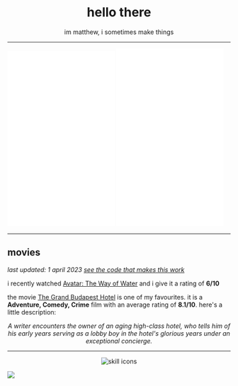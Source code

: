 <div align="center">

  # hello there
  
  im matthew, i sometimes make things

</div>

---

<img width="48%" src="https://raw.githubusercontent.com/matievisthekat/matievisthekat/master/overall-metrics.svg" alt="Overall Metrics" /> <img width="48%" src="https://raw.githubusercontent.com/matievisthekat/matievisthekat/master/recent-metrics.svg" alt="Recent Metrics" />

---

## movies
*last updated: <!--common.timestamp:start-->1 april 2023<!--common.timestamp:end-->
[see the code that makes this work](https://github.com/matievisthekat/matievisthekat/tree/master/movies)*

i recently watched <!--recent.link:start text="recent.title"-->[Avatar: The Way of Water](https://imdb.com/title/tt1630029/ 'imdb page')<!--recent.link:end--> and i give it a rating of **<!--recent.rating:start-->6<!--recent.rating:end-->/10**

the movie <!--favourite.link:start text="favourite.title"-->[The Grand Budapest Hotel](https://imdb.com/title/tt2278388/?ref_=ttls_li_i 'imdb page')<!--favourite.link:end--> is one of my favourites. it is a **<!--favourite.genre:start-->Adventure, Comedy, Crime<!--favourite.genre:end-->** film with an average rating of **<!--favourite.avgRating:start-->8.1<!--favourite.avgRating:end-->/10**. here's a little description:

<div align="center">

  *<!--favourite.desc:start-->A writer encounters the owner of an aging high-class hotel, who tells him of his early years serving as a lobby boy in the hotel's glorious years under an exceptional concierge.<!--favourite.desc:end-->*
  
</div>

---

<div align="center">
     <img src="https://skillicons.dev/icons?perline=10&i=cloudflare,netlify,heroku,figma,electron,sass,emotion,css,html,dart,flutter,deno,express,svelte,react,nextjs,ts,js,nodejs,ruby,rails,rust,linux,git,vim,vscode,nginx,mongodb,mysql,postgres" alt="skill icons" />
</div>

![](https://hit.yhype.me/github/profile?user_id=45036977)
